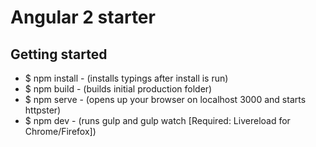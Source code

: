 Angular 2 starter
=================

Getting started
---------------

 + $ npm install  - (installs typings after install is run)
 + $ npm build    - (builds initial production folder)
 + $ npm serve    - (opens up your browser on localhost 3000 and starts httpster)
 + $ npm dev      - (runs gulp and gulp watch [Required: Livereload for Chrome/Firefox])
